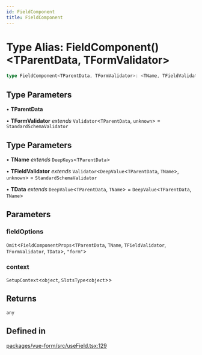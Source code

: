 ```yaml
---
id: FieldComponent
title: FieldComponent
---
```


# Type Alias: FieldComponent()\<TParentData, TFormValidator\>

```ts
type FieldComponent<TParentData, TFormValidator>: <TName, TFieldValidator, TData>(fieldOptions, context) => any;
```

## Type Parameters

• **TParentData**

• **TFormValidator** *extends* `Validator`\<`TParentData`, `unknown`\> = `StandardSchemaValidator`

## Type Parameters

• **TName** *extends* `DeepKeys`\<`TParentData`\>

• **TFieldValidator** *extends* `Validator`\<`DeepValue`\<`TParentData`, `TName`\>, `unknown`\> = `StandardSchemaValidator`

• **TData** *extends* `DeepValue`\<`TParentData`, `TName`\> = `DeepValue`\<`TParentData`, `TName`\>

## Parameters

### fieldOptions

`Omit`\<`FieldComponentProps`\<`TParentData`, `TName`, `TFieldValidator`, `TFormValidator`, `TData`\>, `"form"`\>

### context

`SetupContext`\<`object`, `SlotsType`\<`object`\>\>

## Returns

`any`

## Defined in

[packages/vue-form/src/useField.tsx:129](https://github.com/TanStack/form/blob/main/packages/vue-form/src/useField.tsx#L129)
